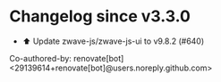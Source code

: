 # Changelog since v3.3.0
- ⬆️ Update zwave-js/zwave-js-ui to v9.8.2 (#640)

Co-authored-by: renovate[bot] <29139614+renovate[bot]@users.noreply.github.com> 
